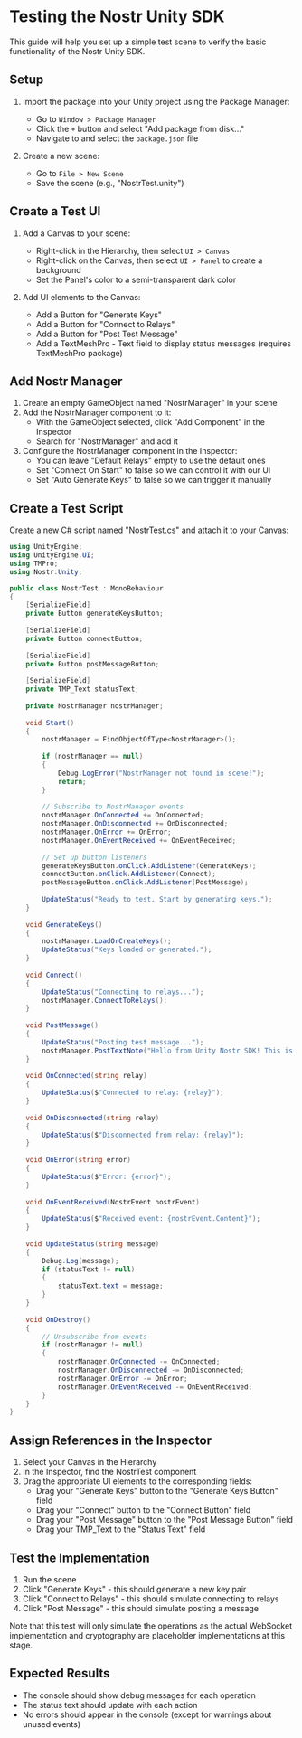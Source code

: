 # Testing the Nostr Unity SDK

This guide will help you set up a simple test scene to verify the basic functionality of the Nostr Unity SDK.

## Setup

1. Import the package into your Unity project using the Package Manager:
   - Go to `Window > Package Manager`
   - Click the `+` button and select "Add package from disk..."
   - Navigate to and select the `package.json` file

2. Create a new scene:
   - Go to `File > New Scene`
   - Save the scene (e.g., "NostrTest.unity")

## Create a Test UI

1. Add a Canvas to your scene:
   - Right-click in the Hierarchy, then select `UI > Canvas`
   - Right-click on the Canvas, then select `UI > Panel` to create a background
   - Set the Panel's color to a semi-transparent dark color

2. Add UI elements to the Canvas:
   - Add a Button for "Generate Keys"
   - Add a Button for "Connect to Relays"
   - Add a Button for "Post Test Message"
   - Add a TextMeshPro - Text field to display status messages (requires TextMeshPro package)

## Add Nostr Manager

1. Create an empty GameObject named "NostrManager" in your scene
2. Add the NostrManager component to it:
   - With the GameObject selected, click "Add Component" in the Inspector
   - Search for "NostrManager" and add it
3. Configure the NostrManager component in the Inspector:
   - You can leave "Default Relays" empty to use the default ones
   - Set "Connect On Start" to false so we can control it with our UI
   - Set "Auto Generate Keys" to false so we can trigger it manually

## Create a Test Script

Create a new C# script named "NostrTest.cs" and attach it to your Canvas:

```csharp
using UnityEngine;
using UnityEngine.UI;
using TMPro;
using Nostr.Unity;

public class NostrTest : MonoBehaviour
{
    [SerializeField]
    private Button generateKeysButton;
    
    [SerializeField]
    private Button connectButton;
    
    [SerializeField]
    private Button postMessageButton;
    
    [SerializeField]
    private TMP_Text statusText;
    
    private NostrManager nostrManager;
    
    void Start()
    {
        nostrManager = FindObjectOfType<NostrManager>();
        
        if (nostrManager == null)
        {
            Debug.LogError("NostrManager not found in scene!");
            return;
        }
        
        // Subscribe to NostrManager events
        nostrManager.OnConnected += OnConnected;
        nostrManager.OnDisconnected += OnDisconnected;
        nostrManager.OnError += OnError;
        nostrManager.OnEventReceived += OnEventReceived;
        
        // Set up button listeners
        generateKeysButton.onClick.AddListener(GenerateKeys);
        connectButton.onClick.AddListener(Connect);
        postMessageButton.onClick.AddListener(PostMessage);
        
        UpdateStatus("Ready to test. Start by generating keys.");
    }
    
    void GenerateKeys()
    {
        nostrManager.LoadOrCreateKeys();
        UpdateStatus("Keys loaded or generated.");
    }
    
    void Connect()
    {
        UpdateStatus("Connecting to relays...");
        nostrManager.ConnectToRelays();
    }
    
    void PostMessage()
    {
        UpdateStatus("Posting test message...");
        nostrManager.PostTextNote("Hello from Unity Nostr SDK! This is a test message.");
    }
    
    void OnConnected(string relay)
    {
        UpdateStatus($"Connected to relay: {relay}");
    }
    
    void OnDisconnected(string relay)
    {
        UpdateStatus($"Disconnected from relay: {relay}");
    }
    
    void OnError(string error)
    {
        UpdateStatus($"Error: {error}");
    }
    
    void OnEventReceived(NostrEvent nostrEvent)
    {
        UpdateStatus($"Received event: {nostrEvent.Content}");
    }
    
    void UpdateStatus(string message)
    {
        Debug.Log(message);
        if (statusText != null)
        {
            statusText.text = message;
        }
    }
    
    void OnDestroy()
    {
        // Unsubscribe from events
        if (nostrManager != null)
        {
            nostrManager.OnConnected -= OnConnected;
            nostrManager.OnDisconnected -= OnDisconnected;
            nostrManager.OnError -= OnError;
            nostrManager.OnEventReceived -= OnEventReceived;
        }
    }
}
```

## Assign References in the Inspector

1. Select your Canvas in the Hierarchy
2. In the Inspector, find the NostrTest component
3. Drag the appropriate UI elements to the corresponding fields:
   - Drag your "Generate Keys" button to the "Generate Keys Button" field
   - Drag your "Connect" button to the "Connect Button" field
   - Drag your "Post Message" button to the "Post Message Button" field
   - Drag your TMP_Text to the "Status Text" field

## Test the Implementation

1. Run the scene
2. Click "Generate Keys" - this should generate a new key pair
3. Click "Connect to Relays" - this should simulate connecting to relays
4. Click "Post Message" - this should simulate posting a message

Note that this test will only simulate the operations as the actual WebSocket implementation and cryptography are placeholder implementations at this stage.

## Expected Results

- The console should show debug messages for each operation
- The status text should update with each action
- No errors should appear in the console (except for warnings about unused events) 